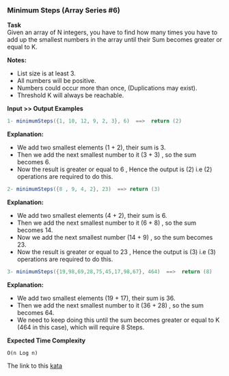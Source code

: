 ### Minimum Steps (Array Series #6)  

**Task**  
Given an array of N integers, you have to find how many times you have to add up the smallest numbers in the array until their Sum becomes greater or equal to K.

**Notes:**
* List size is at least 3.  
* All numbers will be positive.  
* Numbers could occur more than once, (Duplications may exist).  
* Threshold K will always be reachable.  

**Input >> Output Examples**  
```java
1- minimumSteps({1, 10, 12, 9, 2, 3}, 6)  ==>  return (2)  
```
**Explanation:**  
* We add two smallest elements (1 + 2), their sum is 3.  
* Then we add the next smallest number to it (3 + 3) , so the sum becomes 6.  
* Now the result is greater or equal to 6 , Hence the output is (2) i.e (2) operations are required to do this.  
```java
2- minimumSteps({8 , 9, 4, 2}, 23)  ==> return (3)  
```
**Explanation:**  
* We add two smallest elements (4 + 2), their sum is 6.  
* Then we add the next smallest number to it (6 + 8) , so the sum becomes 14.  
* Now we add the next smallest number (14 + 9) , so the sum becomes 23.  
* Now the result is greater or equal to 23 , Hence the output is (3) i.e (3) operations are required to do this.  
```java
3- minimumSteps({19,98,69,28,75,45,17,98,67}, 464)  ==>  return (8)  
```
**Explanation:**  
* We add two smallest elements (19 + 17), their sum is 36.  
* Then we add the next smallest number to it (36 + 28) , so the sum becomes 64.  
* We need to keep doing this until the sum becomes greater or equal to K (464 in this case), which will require 8 Steps.  

**Expected Time Complexity**  
```
O(n Log n)  
```

The link to this [kata](https://www.codewars.com/kata/minimum-steps-array-series-number-6/java)
